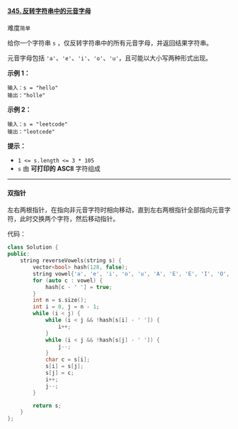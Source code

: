 #### [345. 反转字符串中的元音字母](https://leetcode.cn/problems/reverse-vowels-of-a-string/)

难度`简单`

给你一个字符串 `s` ，仅反转字符串中的所有元音字母，并返回结果字符串。

元音字母包括 `'a'`、`'e'`、`'i'`、`'o'`、`'u'`，且可能以大小写两种形式出现。

**示例 1：**

```
输入：s = "hello"
输出："holle"
```

**示例 2：**

```
输入：s = "leetcode"
输出："leotcede"
```

**提示：**

- `1 <= s.length <= 3 * 105`
- `s` 由 **可打印的 ASCII** 字符组成

---

#### 双指针

左右两根指针，在指向非元音字符时相向移动，直到左右两根指针全部指向元音字符，此时交换两个字符，然后移动指针。

代码：

```c++
class Solution {
public:
    string reverseVowels(string s) {
        vector<bool> hash(128, false);
        string vowel{'a', 'e', 'i', 'o', 'u', 'A', 'E', 'E', 'I', 'O', 'U'};
        for (auto c : vowel) {
            hash[c - ' '] = true;
        }
        int n = s.size();
        int i = 0, j = n - 1;
        while (i < j) {
            while (i < j && !hash[s[i] - ' ']) {
                i++;
            }
            while (i < j && !hash[s[j] - ' ']) {
                j--;
            }
            char c = s[i];
            s[i] = s[j];
            s[j] = c;
            i++;
            j--;
        }

        return s;
    }
};
```

